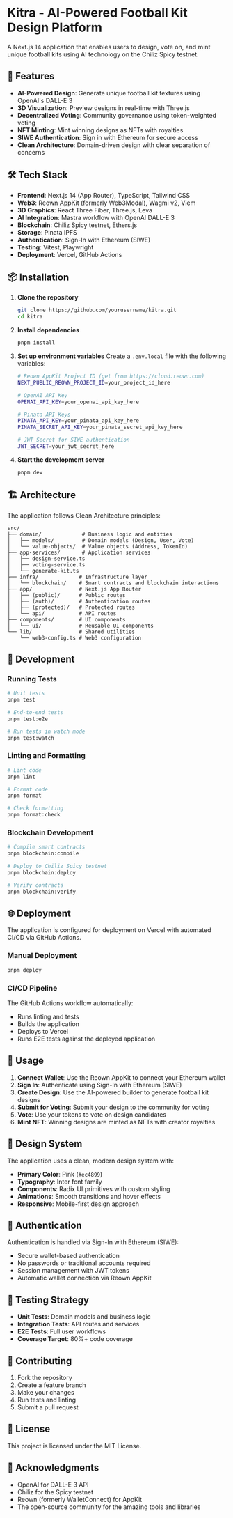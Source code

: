 # Kitra - AI-Powered Football Kit Design Platform

A Next.js 14 application that enables users to design, vote on, and mint unique football kits using AI technology on the Chiliz Spicy testnet.

## 🚀 Features

- **AI-Powered Design**: Generate unique football kit textures using OpenAI's DALL-E 3
- **3D Visualization**: Preview designs in real-time with Three.js
- **Decentralized Voting**: Community governance using token-weighted voting
- **NFT Minting**: Mint winning designs as NFTs with royalties
- **SIWE Authentication**: Sign in with Ethereum for secure access
- **Clean Architecture**: Domain-driven design with clear separation of concerns

## 🛠️ Tech Stack

- **Frontend**: Next.js 14 (App Router), TypeScript, Tailwind CSS
- **Web3**: Reown AppKit (formerly Web3Modal), Wagmi v2, Viem
- **3D Graphics**: React Three Fiber, Three.js, Leva
- **AI Integration**: Mastra workflow with OpenAI DALL-E 3
- **Blockchain**: Chiliz Spicy testnet, Ethers.js
- **Storage**: Pinata IPFS
- **Authentication**: Sign-In with Ethereum (SIWE)
- **Testing**: Vitest, Playwright
- **Deployment**: Vercel, GitHub Actions

## 📦 Installation

1. **Clone the repository**
   ```bash
   git clone https://github.com/yourusername/kitra.git
   cd kitra
   ```

2. **Install dependencies**
   ```bash
   pnpm install
   ```

3. **Set up environment variables**
   Create a `.env.local` file with the following variables:
   ```bash
   # Reown AppKit Project ID (get from https://cloud.reown.com)
   NEXT_PUBLIC_REOWN_PROJECT_ID=your_project_id_here
   
   # OpenAI API Key
   OPENAI_API_KEY=your_openai_api_key_here
   
   # Pinata API Keys
   PINATA_API_KEY=your_pinata_api_key_here
   PINATA_SECRET_API_KEY=your_pinata_secret_api_key_here
   
   # JWT Secret for SIWE authentication
   JWT_SECRET=your_jwt_secret_here
   ```

4. **Start the development server**
   ```bash
   pnpm dev
   ```

## 🏗️ Architecture

The application follows Clean Architecture principles:

```
src/
├── domain/             # Business logic and entities
│   ├── models/         # Domain models (Design, User, Vote)
│   └── value-objects/  # Value objects (Address, TokenId)
├── app-services/       # Application services
│   ├── design-service.ts
│   ├── voting-service.ts
│   └── generate-kit.ts
├── infra/             # Infrastructure layer
│   └── blockchain/    # Smart contracts and blockchain interactions
├── app/               # Next.js App Router
│   ├── (public)/      # Public routes
│   ├── (auth)/        # Authentication routes
│   ├── (protected)/   # Protected routes
│   └── api/           # API routes
├── components/        # UI components
│   └── ui/            # Reusable UI components
└── lib/               # Shared utilities
    └── web3-config.ts # Web3 configuration
```

## 🔧 Development

### Running Tests

```bash
# Unit tests
pnpm test

# End-to-end tests
pnpm test:e2e

# Run tests in watch mode
pnpm test:watch
```

### Linting and Formatting

```bash
# Lint code
pnpm lint

# Format code
pnpm format

# Check formatting
pnpm format:check
```

### Blockchain Development

```bash
# Compile smart contracts
pnpm blockchain:compile

# Deploy to Chiliz Spicy testnet
pnpm blockchain:deploy

# Verify contracts
pnpm blockchain:verify
```

## 🌐 Deployment

The application is configured for deployment on Vercel with automated CI/CD via GitHub Actions.

### Manual Deployment

```bash
pnpm deploy
```

### CI/CD Pipeline

The GitHub Actions workflow automatically:
- Runs linting and tests
- Builds the application
- Deploys to Vercel
- Runs E2E tests against the deployed application

## 📱 Usage

1. **Connect Wallet**: Use the Reown AppKit to connect your Ethereum wallet
2. **Sign In**: Authenticate using Sign-In with Ethereum (SIWE)
3. **Create Design**: Use the AI-powered builder to generate football kit designs
4. **Submit for Voting**: Submit your design to the community for voting
5. **Vote**: Use your tokens to vote on design candidates
6. **Mint NFT**: Winning designs are minted as NFTs with creator royalties

## 🎨 Design System

The application uses a clean, modern design system with:
- **Primary Color**: Pink (`#ec4899`)
- **Typography**: Inter font family
- **Components**: Radix UI primitives with custom styling
- **Animations**: Smooth transitions and hover effects
- **Responsive**: Mobile-first design approach

## 🔐 Authentication

Authentication is handled via Sign-In with Ethereum (SIWE):
- Secure wallet-based authentication
- No passwords or traditional accounts required
- Session management with JWT tokens
- Automatic wallet connection via Reown AppKit

## 🧪 Testing Strategy

- **Unit Tests**: Domain models and business logic
- **Integration Tests**: API routes and services
- **E2E Tests**: Full user workflows
- **Coverage Target**: 80%+ code coverage

## 🤝 Contributing

1. Fork the repository
2. Create a feature branch
3. Make your changes
4. Run tests and linting
5. Submit a pull request

## 📄 License

This project is licensed under the MIT License.

## 🙏 Acknowledgments

- OpenAI for DALL-E 3 API
- Chiliz for the Spicy testnet
- Reown (formerly WalletConnect) for AppKit
- The open-source community for the amazing tools and libraries
